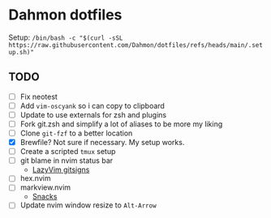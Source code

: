 # Dahmon dotfiles

Setup: `/bin/bash -c "$(curl -sSL https://raw.githubusercontent.com/Dahmon/dotfiles/refs/heads/main/.setup.sh)"`

## TODO

- [ ] Fix neotest
- [ ] Add `vim-oscyank` so i can copy to clipboard
- [ ] Update to use externals for zsh and plugins
- [ ] Fork git.zsh and simplify a lot of aliases to be more my liking
- [ ] Clone `git-fzf` to a better location
- [x] Brewfile? Not sure if necessary. My setup works.
- [ ] Create a scripted `tmux` setup
- [ ] git blame in nvim status bar
  - [LazyVim gitsigns](https://www.lazyvim.org/plugins/editor#gitsignsnvim-1)
- [ ] hex.nvim
- [ ] markview.nvim
  - [Snacks](https://github.com/folke/snacks.nvim/blob/main/docs/git.md#snacksgitblame_line)
- [ ] Update nvim window resize to `Alt-Arrow`
